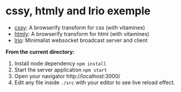 # cssy, htmly and lrio exemple

- [cssy](https://www.npmjs.com/package/cssy): A browserify transform for css (with vitamines)
- [htmly](https://www.npmjs.com/package/htmly): A browserify transform for html (with vitamines)
- [lrio](https://www.npmjs.com/package/lrio): Minimalist websocket broadcast server and client

**From the current directory:**

1. Install node dependency `npm install`
2. Start the server application `npm start`
3. Open your navigator http://localhost:3000/
4. Edit any file inside `./src` with your editor to see live reload effect.
